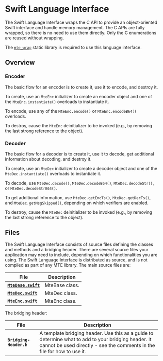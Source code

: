 # Swift Language Interface

The Swift Language Interface wraps the C API to provide an object-oriented Swift interface and handle memory management. The C APIs are fully wrapped, so there is no need to use them directly. Only the C enumerations are reused without wrapping.

The [`mte_wrap`](../../DevGuide.md#lib) static library is required to use this language interface.

## Overview

### Encoder

The basic flow for an encoder is to create it, use it to encode, and destroy it.

To create, use an `MteEnc` initializer to create an encoder object and one of the `MteEnc.instantiate()` overloads to instantiate it.

To encode, use any of the `MteEnc.encode()` or `MteEnc.encodeB64()` overloads.

To destroy, cause the `MteEnc` deinitializer to be invoked (e.g., by removing the last strong reference to the object).

### Decoder

The basic flow for a decoder is to create it, use it to decode, get additional information about decoding, and destroy it.

To create, use an `MteDec` initializer to create a decoder object and one of the `MteDec.instantiate()` overloads to instantiate it.

To decode, use `MteDec.decode()`, `MteDec.decodeB64()`, `MteDec.decodeStr()`, or `MteDec.decodeStrB64()`.

To get additional information, use `MteDec.getEncTs()`, `MteDec.getDecTs()`, and `MteDec.getMsgSkipped()`, depending on which verifiers are enabled.

To destroy, cause the `MteDec` deinitializer to be invoked (e.g., by removing the last strong reference to the object).

## Files

The Swift Language Interface consists of source files defining the classes and methods and a bridging header. There are several source files your application may need to include, depending on which functionalities you are using. The Swift Language Interface is distributed as source, and is not compiled as part of any MTE library. The main source files are:

|File|Description|
|----|-----------|
|[**`MteBase.swift`**](./MteBase.md)|MteBase class.|
|[**`MteDec.swift`**](./MteDec.md)|MteDec class.|
|[**`MteEnc.swift`**](./MteEnc.md)|MteEnc class.|

The bridging header:

|File|Description|
|----|-----------|
|**`Bridging-Header.h`**|A template bridging header. Use this as a guide to determine what to add to your bridging header. It cannot be used directly - see the comments in the file for how to use it.|
